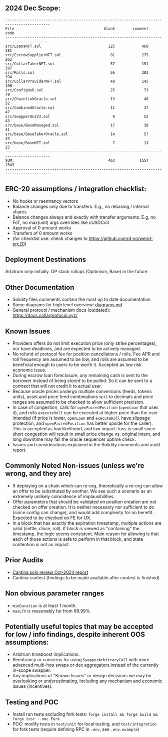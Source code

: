 ## 2024 Dec Scope:

```
------------------------------------------------------------------------------------------
File                                        blank        comment           code
------------------------------------------------------------------------------------------
src/LoansNFT.sol                              125            468            381
src/EscrowSupplierNFT.sol                      81            275            262
src/CollarTakerNFT.sol                         57            151            197
src/Rolls.sol                                  56            202            194
src/CollarProviderNFT.sol                      48            145            190
src/ConfigHub.sol                              25             73             79
src/ChainlinkOracle.sol                        13             46             52
src/CombinedOracle.sol                         11             37             47
src/SwapperUniV3.sol                            9             52             43
src/base/BaseManaged.sol                       17             38             41
src/base/BaseTakerOracle.sol                   14             57             34
src/base/BaseNFT.sol                            7             13             23
------------------------------------------------------------------------------------------
SUM:                                          463           1557           1543
------------------------------------------------------------------------------------------
```

## ERC-20 assumptions / integration checklist: 
- No hooks or reentrancy vectors
- Balance changes only due to transfers. E.g., no rebasing / internal shares
- Balance changes always and exactly with transfer arguments. E.g, no FoT, no max(uint) args overrides like cUSDCv3
- Approval of 0 amount works
- Transfers of 0 amount works
- (for checklist use: check changes to https://github.com/d-xo/weird-erc20)

## Deployment Destinations
Arbitrum only initially. OP stack rollups (Optimism, Base) in the future.

## Other Documentation
- Solidity files comments contain the most up to date documentation 
- Some diagrams for high level overview: [diagrams.md](diagrams.md) 
- General protocol / mechanism docs (outdated): https://docs.collarprotocol.xyz/

## Known Issues
- Providers offers do not limit execution price (only strike percentages), nor have deadlines, and are expected to be actively managed.
- No refund of protocol fee for position cancellations / rolls. Fee APR and roll frequency are assumed to be low, and rolls are assumed to be beneficial enough to users to be worth it. Accepted as low risk economic issue.
- During escrow loan foreclosure, any remaining cash is sent to the borrower instead of being stored to be pulled. So it can be sent to a contract that will not credit it to actual user.
- Because oracle prices undergo multiple conversions (feeds, tokens units), asset and price feed combinations w.r.t to decimals and price ranges are assumed to be checked to allow sufficient precision.
- In case of congestion, calls for `openPairedPosition` (`openLoan` that uses it), and rolls `executeRoll` can be executed at higher price than the user intended (if price is lower, `openLoan` and `executeRoll` have slippage protection, and `openPairedPosition` has better upside for the caller). This is accepted as low likelihood, and low impact: loss is small since short congestion will result in small price change vs. original intent, and long downtime may fail the oracle sequencer uptime check.
- Issues and considerations explained in the Solidity comments and audit report.
 
## Commonly Noted Non-issues (unless we're wrong, and they are)
- If deploying on a chain which can re-org, theoretically a re-org can allow an offer to be substituted by another. We see such a scenario as an extremely unlikely coincidence of implausibilities.
- Offer parameters that should be validated on position creation are not checked on offer creation. It is neither necessary nor sufficient to do (since config can change), and would add complexity for no benefit. Expected to be checked on FE for UX.
- In a block that has exactly the expiration timestamp, multiple actions are valid (settle, close, roll). If block is viewed as "containing" the timestamp, the logic seems consistent. Main reason for allowing is that each of those actions is safe to perform in that block, and state contention is not an impact.

## Prior Audits
- [Cantina solo review Oct-2024 report](../audits/2024-oct-cantinacode-solo-1.pdf)
- Cantina contest (findings to be made available after contest is finished)

## Non obvious parameter ranges
- `minDuration` is at least 1 month.
- `maxLTV` is reasonably far from 99.99% 

## Potentially useful topics that may be accepted for low / info findings, despite inherent OOS assumptions:
- Arbitrum timeboost implications.
- Reentrancy or concerns for using `SwapperArbitraryCall` with more advanced multi-hop swaps or dex aggregators instead of the currently in-scope swapper.
- Any implications of "Known Issues" or design decisions we may be overlooking or underestimating, including any mechanism and economic issues (incentives). 

## Testing and POC
- Install run tests excluding fork tests: `forge install && forge build && forge test --nmc Fork`
- POC: modify tests in `test/unit` for local testing, and `test/integration` for fork tests (require defining RPC in `.env`, see `.env.example`)
